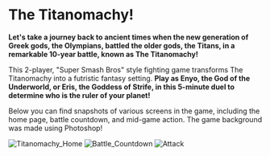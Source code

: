 # The Titanomachy!

**Let's take a journey back to ancient times when the new generation of Greek gods, the Olympians, battled the older gods, the Titans, in a remarkable 10-year battle, known as The Titanomachy!**

This 2-player, "Super Smash Bros" style fighting game transforms The Titanomachy into a futristic fantasy setting. **Play as Enyo, the God of the Underworld, or Eris, the Goddess of Strife, in this 5-minute duel to determine who is the ruler of your planet!**

Below you can find snapshots of various screens in the game, including the home page, battle countdown, and mid-game action. The game background was made using Photoshop!

![Titanomachy_Home](https://github.com/Dante-Capobianco/The-Titanomachy/assets/154998515/6c893616-5e81-4b92-8abb-6500ff2f4a55)
![Battle_Countdown](https://github.com/Dante-Capobianco/The-Titanomachy/assets/154998515/730637e2-805a-4221-981a-09bc26f660df)
![Attack](https://github.com/Dante-Capobianco/The-Titanomachy/assets/154998515/43584fed-38e1-4983-a62f-78e0ae3a6ad5)
